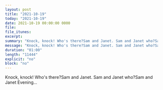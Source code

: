 ```yaml
---
layout: post
title: "2021-10-19"
today: "2021-10-19"
date: 2021-10-19 00:00:00 0000
file:
file_itunes:
excerpt:
summary: "Knock, knock! Who's there?Sam and Janet. Sam and Janet who?Sam and Janet Evening..."
message: "Knock, knock! Who's there?Sam and Janet. Sam and Janet who?Sam and Janet Evening..."
duration: "01:00"
length: "11444"
explicit: "no"
block: "no"
---
```

Knock, knock! Who's there?Sam and Janet. Sam and Janet who?Sam and Janet Evening...


